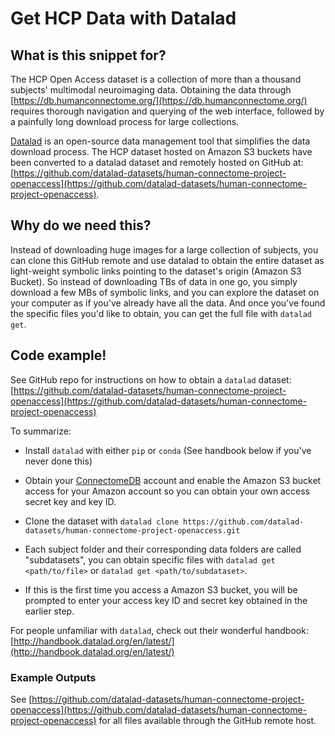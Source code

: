 
<!--Title of the snippet.-->
# Get HCP Data with Datalad

## What is this snippet for?
<!-- What: <each thing should have a brief rundown of what it does. Maybe 2-4 sentences tops. 
example: Simple walkthrough and example code (python) to create a "template" surface pscalar, then to populate the Gordon 333 surpace parcels with arbirary values. 
(good for visualization of any metric or value you are computing using parcels.)
-->
The HCP Open Access dataset is a collection of more than a thousand subjects' multimodal neuroimaging data. Obtaining the data through [https://db.humanconnectome.org/](https://db.humanconnectome.org/) requires thorough navigation and querying of the web interface, followed by a painfully long download process for large collections. 

[Datalad](http://handbook.datalad.org/en/latest/) is an open-source data management tool that simplifies the data download process. The HCP dataset hosted on Amazon S3 buckets have been converted to a datalad dataset and remotely hosted on GitHub at: [https://github.com/datalad-datasets/human-connectome-project-openaccess](https://github.com/datalad-datasets/human-connectome-project-openaccess). 


## Why do we need this?
<!-- Why: Some brief background on the use case. This can be however long, but keep it short. 
example: For one project I was identifying parcels of interest. To show this across a group of subjects, I needed to essentially place a number on each parcel, which represented how many times that parcel was a parcel of interest across all subjects in my group. This example code allows you to place arbitrary values (for me this was the count of how many times the parcel was chosen) on any parcel, which you can then bring into workbench viewer and make a nice figure including a color map for your results, etc. 
-->
Instead of downloading huge images for a large collection of subjects, you can clone this GitHub remote and use datalad to obtain the entire dataset as light-weight symbolic links pointing to the dataset's origin (Amazon S3 Bucket). So instead of downloading TBs of data in one go, you simply download a few MBs of symbolic links, and you can explore the dataset on your computer as if you've already have all the data. And once you've found the specific files you'd like to obtain, you can get the full file with `datalad get`.

## Code example!
See GitHub repo for instructions on how to obtain a `datalad` dataset: [https://github.com/datalad-datasets/human-connectome-project-openaccess](https://github.com/datalad-datasets/human-connectome-project-openaccess)

To summarize:

 - Install `datalad` with either `pip` or `conda` (See handbook below if you've never done this)

 - Obtain your [ConnectomeDB](https://db.humanconnectome.org) account and enable the Amazon S3 bucket access for your Amazon account so you can obtain your own access secret key and key ID.

 - Clone the dataset with `datalad clone https://github.com/datalad-datasets/human-connectome-project-openaccess.git`

 - Each subject folder and their corresponding data folders are called "subdatasets", you can obtain specific files with `datalad get <path/to/file>` or `datalad get <path/to/subdataset>`.

 - If this is the first time you access a Amazon S3 bucket, you will be prompted to enter your access key ID and secret key obtained in the earlier step. 

For people unfamiliar with `datalad`, check out their wonderful handbook: [http://handbook.datalad.org/en/latest/](http://handbook.datalad.org/en/latest/)

### Example Outputs
<!--
- here put a pictuire of the example of what this will make or any files/examples that will help people better understand this tip/process/step
-->

See [https://github.com/datalad-datasets/human-connectome-project-openaccess](https://github.com/datalad-datasets/human-connectome-project-openaccess) for all files available through the GitHub remote host.